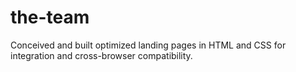 # the-team
Conceived and built optimized landing pages in HTML and CSS for integration and cross-browser compatibility.
